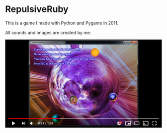 # RepulsiveRuby

This is a game I made with Python and Pygame in 2011.

All sounds and images are created by me.

[![Youtube Demo Screenshot](resources/youtube_demo_screenshot.png)](https://www.youtube.com/watch?v=_84BQWzlzKo)
